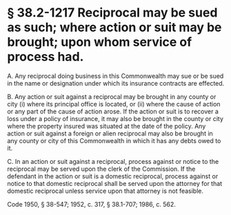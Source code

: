 # § 38.2-1217 Reciprocal may be sued as such; where action or suit may be brought; upon whom service of process had.

<p>A. Any reciprocal doing business in this Commonwealth may sue or be sued in the name or designation under which its insurance contracts are effected.</p><p>B. Any action or suit against a reciprocal may be brought in any county or city (i) where its principal office is located, or (ii) where the cause of action or any part of the cause of action arose. If the action or suit is to recover a loss under a policy of insurance, it may also be brought in the county or city where the property insured was situated at the date of the policy. Any action or suit against a foreign or alien reciprocal may also be brought in any county or city of this Commonwealth in which it has any debts owed to it.</p><p>C. In an action or suit against a reciprocal, process against or notice to the reciprocal may be served upon the clerk of the Commission. If the defendant in the action or suit is a domestic reciprocal, process against or notice to that domestic reciprocal shall be served upon the attorney for that domestic reciprocal unless service upon that attorney is not feasible.</p><p>Code 1950, § 38-547; 1952, c. 317, § 38.1-707; 1986, c. 562.</p>